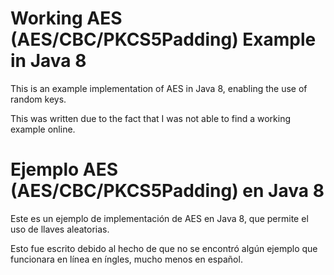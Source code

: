 # Working AES (AES/CBC/PKCS5Padding) Example in Java 8
This is an example implementation of AES in Java 8, enabling the use of random keys.

This was written due to the fact that I was not able to find a working example online.

# Ejemplo AES (AES/CBC/PKCS5Padding) en Java 8

Este es un ejemplo de implementación de AES en Java 8, que permite el uso de llaves aleatorias.

Esto fue escrito debido al hecho de que no se encontró algún ejemplo que funcionara en línea en íngles, mucho menos en español.
